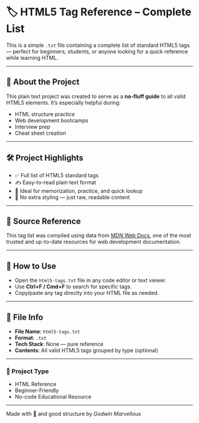 # 🏷️ HTML5 Tag Reference – Complete List

This is a simple `.txt` file containing a complete list of standard HTML5 tags — perfect for beginners, students, or anyone looking for a quick reference while learning HTML.

---

## 📄 About the Project

This plain text project was created to serve as a **no-fluff guide** to all valid HTML5 elements. It’s especially helpful during:

- HTML structure practice  
- Web development bootcamps  
- Interview prep  
- Cheat sheet creation

---

## 🛠️ Project Highlights

- ✅ Full list of HTML5 standard tags  
- ✍️ Easy-to-read plain text format  
- 🧠 Ideal for memorization, practice, and quick lookup  
- 🧾 No extra styling — just raw, readable content

---

## 🔗 Source Reference

This tag list was compiled using data from [MDN Web Docs](https://developer.mozilla.org/en-US/docs/Web/HTML/Element), one of the most trusted and up-to-date resources for web development documentation.

---

## 🚀 How to Use

- Open the `html5-tags.txt` file in any code editor or text viewer.
- Use **Ctrl+F / Cmd+F** to search for specific tags.
- Copy/paste any tag directly into your HTML file as needed.

---

## 📂 File Info

- **File Name**: `html5-tags.txt`
- **Format**: `.txt`
- **Tech Stack**: None — pure reference
- **Contents**: All valid HTML5 tags grouped by type (optional)

---

### 📌 Project Type

- HTML Reference  
- Beginner-Friendly  
- No-code Educational Resource  

---

Made with 🧠 and good structure by *Godwin Marvellous*
